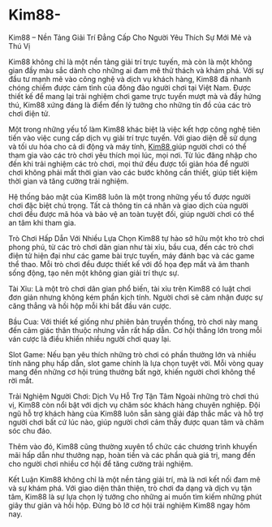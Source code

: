 # Kim88-
Kim88 – Nền Tảng Giải Trí Đẳng Cấp Cho Người Yêu Thích Sự Mới Mẻ và Thú Vị

Kim88 không chỉ là một nền tảng giải trí trực tuyến, mà còn là một không gian đầy màu sắc dành cho những ai đam mê thử thách và khám phá. Với sự đầu tư mạnh mẽ vào công nghệ và dịch vụ khách hàng, Kim88 đã nhanh chóng chiếm được cảm tình của đông đảo người chơi tại Việt Nam. Được thiết kế để mang lại trải nghiệm chơi game trực tuyến mượt mà và đầy hứng thú, Kim88 xứng đáng là điểm đến lý tưởng cho những tín đồ của các trò chơi điện tử.

Một trong những yếu tố làm Kim88 khác biệt là việc kết hợp công nghệ tiên tiến vào việc cung cấp dịch vụ giải trí trực tuyến. Với giao diện dễ sử dụng và tối ưu hóa cho cả di động và máy tính, <a href=https://kim88.me> Kim88 </a>  giúp người chơi có thể tham gia vào các trò chơi yêu thích mọi lúc, mọi nơi. Từ lúc đăng nhập cho đến khi trải nghiệm các trò chơi, mọi thứ đều được tối giản hóa để người chơi không phải mất thời gian vào các bước không cần thiết, giúp tiết kiệm thời gian và tăng cường trải nghiệm.

Hệ thống bảo mật của Kim88 luôn là một trong những yếu tố được người chơi đặc biệt chú trọng. Tất cả thông tin cá nhân và giao dịch của người chơi đều được mã hóa và bảo vệ an toàn tuyệt đối, giúp người chơi có thể an tâm khi tham gia.

Trò Chơi Hấp Dẫn Với Nhiều Lựa Chọn
Kim88 tự hào sở hữu một kho trò chơi phong phú, từ các trò chơi dân gian như tài xỉu, bầu cua, đến các trò chơi điện tử hiện đại như các game bài trực tuyến, máy đánh bạc và các game thể thao. Mỗi trò chơi đều được thiết kế với đồ họa đẹp mắt và âm thanh sống động, tạo nên một không gian giải trí thực sự.

Tài Xỉu: Là một trò chơi dân gian phổ biến, tài xỉu trên Kim88 có luật chơi đơn giản nhưng không kém phần kịch tính. Người chơi sẽ cảm nhận được sự căng thẳng và hồi hộp mỗi khi bắt đầu ván cược.

Bầu Cua: Với thiết kế giống như phiên bản truyền thống, trò chơi này mang đến cảm giác thân thuộc nhưng vẫn rất hấp dẫn. Cơ hội thắng lớn trong mỗi ván cược là điều khiến nhiều người chơi quay lại.

Slot Game: Nếu bạn yêu thích những trò chơi có phần thưởng lớn và nhiều tính năng phụ hấp dẫn, slot game chính là lựa chọn tuyệt vời. Mỗi vòng quay mang đến những cơ hội trúng thưởng bất ngờ, khiến người chơi không thể rời mắt.

Trải Nghiệm Người Chơi: Dịch Vụ Hỗ Trợ Tận Tâm
Ngoài những trò chơi thú vị, Kim88 còn nổi bật với dịch vụ chăm sóc khách hàng chuyên nghiệp. Đội ngũ hỗ trợ khách hàng của Kim88 luôn sẵn sàng giải đáp thắc mắc và hỗ trợ người chơi bất cứ lúc nào, giúp người chơi cảm thấy được quan tâm và chăm sóc chu đáo.

Thêm vào đó, Kim88 cũng thường xuyên tổ chức các chương trình khuyến mãi hấp dẫn như thưởng nạp, hoàn tiền và các phần quà giá trị, mang đến cho người chơi nhiều cơ hội để tăng cường trải nghiệm.

Kết Luận
Kim88 không chỉ là một nền tảng giải trí, mà là nơi kết nối đam mê và sự khám phá. Với giao diện thân thiện, trò chơi đa dạng và dịch vụ tận tâm, Kim88 là sự lựa chọn lý tưởng cho những ai muốn tìm kiếm những phút giây thư giãn và hồi hộp. Đừng bỏ lỡ cơ hội trải nghiệm Kim88 ngay hôm nay.

